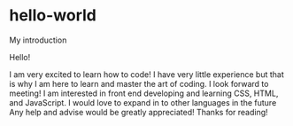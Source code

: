 # hello-world
My introduction
  
  Hello!
  
  I am very excited to learn how to code! I have very little experience but that is why I am here to learn and master the art of coding. I look forward to meeting! I am interested in front end developing and learning CSS, HTML, and JavaScript. I would love to expand in to other languages in the future Any help and advise would be greatly appreciated! Thanks for reading!
